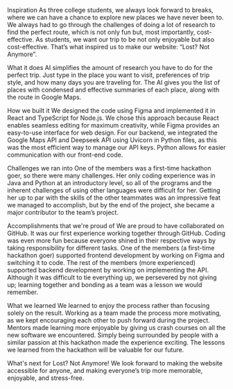Inspiration
As three college students, we always look forward to breaks, where we can have a chance to explore new places we have never been to. We always had to go through the challenges of doing a lot of research to find the perfect route, which is not only fun but, most importantly, cost-effective. As students, we want our trip to be not only enjoyable but also cost-effective. That’s what inspired us to make our website: “Lost? Not Anymore”.

What it does
AI simplifies the amount of research you have to do for the perfect trip. Just type in the place you want to visit, preferences of trip style, and how many days you are traveling for. The AI gives you the list of places with condensed and effective summaries of each place, along with the route in Google Maps.

How we built it
We designed the code using Figma and implemented it in React and TypeScript for Node.js. We chose this approach because React enables seamless editing for maximum creativity, while Figma provides an easy-to-use interface for web design. For our backend, we integrated the Google Maps API and Deepseek API using Uvicorn in Python files, as this was the most efficient way to manage our API keys. Python allows for easier communication with our front-end code.

Challenges we ran into
One of the members was a first-time hackathon goer, so there were many challenges. Her only coding experience was in Java and Python at an introductory level, so all of the programs and the inherent challenges of using other languages were difficult for her. Getting her up to par with the skills of the other teammates was an impressive feat we managed to accomplish, but by the end of the project, she became a major contributor to the team’s project.

Accomplishments that we're proud of
We are proud to have collaborated on GitHub. It was our first experience working together through GitHub. Coding was even more fun because everyone shined in their respective ways by taking responsibility for different tasks. One of the members (a first-time hackathon goer) supported frontend development by working on Figma and switching it to code. The rest of the members (more experienced) supported backend development by working on implementing the API. Although it was difficult to tie everything up, we persevered by not giving up; learning together and bonding as a team was a lesson we would remember.

What we learned
We learned to enjoy the process rather than focusing solely on the result. Working as a team made the process more motivating, as we kept encouraging each other to push forward during the project. Mentors made learning more enjoyable by giving us crash courses on all the new software we encountered. Simply being surrounded by people with a similar passion at this hackathon made the experience exciting. The lessons we learned from the hackathon will be valuable for our future.

What's next for Lost? Not Anymore!
We look forward to making the website accessible for anyone, and making everyone’s trip more memorable, enjoyable, and stress-free.
